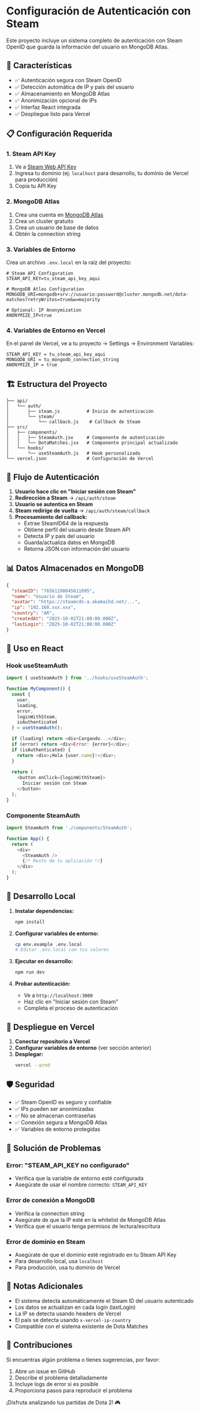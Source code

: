 # Configuración de Autenticación con Steam

Este proyecto incluye un sistema completo de autenticación con Steam OpenID que guarda la información del usuario en MongoDB Atlas.

## 🚀 Características

- ✅ Autenticación segura con Steam OpenID
- ✅ Detección automática de IP y país del usuario
- ✅ Almacenamiento en MongoDB Atlas
- ✅ Anonimización opcional de IPs
- ✅ Interfaz React integrada
- ✅ Despliegue listo para Vercel

## 📋 Configuración Requerida

### 1. Steam API Key

1. Ve a [Steam Web API Key](https://steamcommunity.com/dev/apikey)
2. Ingresa tu dominio (ej: `localhost` para desarrollo, tu dominio de Vercel para producción)
3. Copia tu API Key

### 2. MongoDB Atlas

1. Crea una cuenta en [MongoDB Atlas](https://www.mongodb.com/cloud/atlas)
2. Crea un cluster gratuito
3. Crea un usuario de base de datos
4. Obtén la connection string

### 3. Variables de Entorno

Crea un archivo `.env.local` en la raíz del proyecto:

```env
# Steam API Configuration
STEAM_API_KEY=tu_steam_api_key_aqui

# MongoDB Atlas Configuration
MONGODB_URI=mongodb+srv://usuario:password@cluster.mongodb.net/dota-matches?retryWrites=true&w=majority

# Optional: IP Anonymization
ANONYMIZE_IP=true
```

### 4. Variables de Entorno en Vercel

En el panel de Vercel, ve a tu proyecto → Settings → Environment Variables:

```
STEAM_API_KEY = tu_steam_api_key_aqui
MONGODB_URI = tu_mongodb_connection_string
ANONYMIZE_IP = true
```

## 🏗️ Estructura del Proyecto

```
├── api/
│   └── auth/
│       ├── steam.js          # Inicio de autenticación
│       └── steam/
│           └── callback.js    # Callback de Steam
├── src/
│   ├── components/
│   │   ├── SteamAuth.jsx     # Componente de autenticación
│   │   └── DotaMatches.jsx   # Componente principal actualizado
│   └── hooks/
│       └── useSteamAuth.js   # Hook personalizado
└── vercel.json               # Configuración de Vercel
```

## 🔄 Flujo de Autenticación

1. **Usuario hace clic en "Iniciar sesión con Steam"**
2. **Redirección a Steam** → `/api/auth/steam`
3. **Usuario se autentica en Steam**
4. **Steam redirige de vuelta** → `/api/auth/steam/callback`
5. **Procesamiento del callback:**
   - Extrae SteamID64 de la respuesta
   - Obtiene perfil del usuario desde Steam API
   - Detecta IP y país del usuario
   - Guarda/actualiza datos en MongoDB
   - Retorna JSON con información del usuario

## 📊 Datos Almacenados en MongoDB

```json
{
  "steamID": "76561198045611095",
  "name": "Usuario de Steam",
  "avatar": "https://steamcdn-a.akamaihd.net/...",
  "ip": "192.168.xxx.xxx",
  "country": "AR",
  "createdAt": "2025-10-02T21:00:00.000Z",
  "lastLogin": "2025-10-02T21:00:00.000Z"
}
```

## 🎯 Uso en React

### Hook useSteamAuth

```javascript
import { useSteamAuth } from '../hooks/useSteamAuth';

function MyComponent() {
  const {
    user,
    loading,
    error,
    loginWithSteam,
    isAuthenticated
  } = useSteamAuth();

  if (loading) return <div>Cargando...</div>;
  if (error) return <div>Error: {error}</div>;
  if (isAuthenticated) {
    return <div>¡Hola {user.name}!</div>;
  }
  
  return (
    <button onClick={loginWithSteam}>
      Iniciar sesión con Steam
    </button>
  );
}
```

### Componente SteamAuth

```javascript
import SteamAuth from './components/SteamAuth';

function App() {
  return (
    <div>
      <SteamAuth />
      {/* Resto de tu aplicación */}
    </div>
  );
}
```

## 🔧 Desarrollo Local

1. **Instalar dependencias:**
   ```bash
   npm install
   ```

2. **Configurar variables de entorno:**
   ```bash
   cp env.example .env.local
   # Editar .env.local con tus valores
   ```

3. **Ejecutar en desarrollo:**
   ```bash
   npm run dev
   ```

4. **Probar autenticación:**
   - Ve a `http://localhost:3000`
   - Haz clic en "Iniciar sesión con Steam"
   - Completa el proceso de autenticación

## 🚀 Despliegue en Vercel

1. **Conectar repositorio a Vercel**
2. **Configurar variables de entorno** (ver sección anterior)
3. **Desplegar:**
   ```bash
   vercel --prod
   ```

## 🛡️ Seguridad

- ✅ Steam OpenID es seguro y confiable
- ✅ IPs pueden ser anonimizadas
- ✅ No se almacenan contraseñas
- ✅ Conexión segura a MongoDB Atlas
- ✅ Variables de entorno protegidas

## 🐛 Solución de Problemas

### Error: "STEAM_API_KEY no configurado"
- Verifica que la variable de entorno esté configurada
- Asegúrate de usar el nombre correcto: `STEAM_API_KEY`

### Error de conexión a MongoDB
- Verifica la connection string
- Asegúrate de que la IP esté en la whitelist de MongoDB Atlas
- Verifica que el usuario tenga permisos de lectura/escritura

### Error de dominio en Steam
- Asegúrate de que el dominio esté registrado en tu Steam API Key
- Para desarrollo local, usa `localhost`
- Para producción, usa tu dominio de Vercel

## 📝 Notas Adicionales

- El sistema detecta automáticamente el Steam ID del usuario autenticado
- Los datos se actualizan en cada login (lastLogin)
- La IP se detecta usando headers de Vercel
- El país se detecta usando `x-vercel-ip-country`
- Compatible con el sistema existente de Dota Matches

## 🤝 Contribuciones

Si encuentras algún problema o tienes sugerencias, por favor:

1. Abre un issue en GitHub
2. Describe el problema detalladamente
3. Incluye logs de error si es posible
4. Proporciona pasos para reproducir el problema

¡Disfruta analizando tus partidas de Dota 2! 🎮

